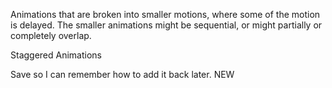 Animations that are broken into smaller motions,
where some of the motion is delayed.
The smaller animations might be sequential,
or might partially or completely overlap.

Staggered Animations


  Save so I can remember how to add it back later.
   NEW
